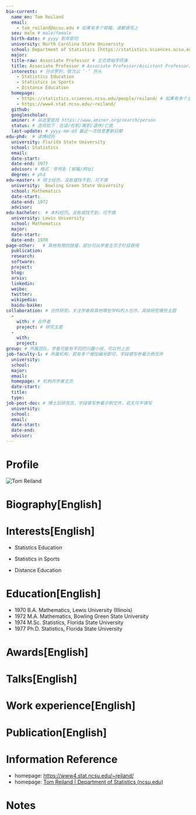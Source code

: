 ```yaml
---
bio-current:
  name_en: Tom Reiland
  email: 
    - tom_reiland@ncsu.edu # 如果有多个邮箱，请都填写上
  sex: male # male/female
  birth-date: # yyyy 到年即可
  university: North Carolina State University 
  school: Department of Statistics [https://statistics.sciences.ncsu.edu/] # 格式：学院名称[学院官网链接]
  major: 
  title-raw: Associate Professor # 主页原始字符串
  title: Associate Professor # Associate Professor/Assistant Professor/Professor
  interests: # 分点罗列，依次以 ‘-’ 开头
    - Statistics Education
    - Statistics in Sports
    - Distance Education
  homepage: 
    - https://statistics.sciences.ncsu.edu/people/reiland/ # 如果有多个主页，请都填写上
    - https://www4.stat.ncsu.edu/~reiland/
  github: 
  googlescholar:  
  aminer: # 从这里查找 https://www.aminer.org/search/person
  status: # 选项如下：在读/在职/离职/退休/亡故
  last-update: # yyyy-mm-dd 最近一次信息更新日期
edu-phd:  # 读博经历
  university: Florida State University
  school: Statistics
  email: 
  date-start: 
  date-end: 1977
  advisor: # 格式：导师名 [邮箱/网址]
  degree: # phd
edu-master: # 硕士经历，没有或找不到，可不填
  university:  Bowling Green State University
  school: Mathematics
  date-start: 
  date-end: 1972 
  advisor:
edu-bachelor:  # 本科经历，没有或找不到，可不填
  university: Lewis University
  school: Mathematics
  major: 
  date-start: 
  date-end: 1970
page-other:   # 其他有用的链接，部分可从学者主页子栏目获得
  publication: 
  research: 
  software: 
  project: 
  blog: 
  arxiv: 
  linkedin: 
  weibo:
  twitter:
  wikipedia:
  baidu-baike:
collaboration: # 合作研究，关注学者和其他哪些学科的人合作，具体研究哪些主题
  - 
    with: # 合作者
    project: # 研究主题
  - 
    with: 
    project: 
group: # 所属团队，学者可能有不同的兴趣小组，可以列上去
job-faculty-1: # 所属机构，若有多个增加编号即可，字段填写参看示例文件
  university: 
  school: 
  major: 
  email: 
  homepage: # 机构内学者主页
  date-start: 
  title: 
  type: 
job-post-doc: # 博士后研究员，字段填写参看示例文件，若无可不填写
  university: 
  school: 
  email: 
  date-start: 
  date-end: 
  advisor: 
---
```


# Profile

![Tom Reiland](https://statistics.sciences.ncsu.edu/wp-content/uploads/sites/21/2019/03/tom_reiland.jpg)

# Biography[English]



# Interests[English]

- Statistics Education

- Statistics in Sports

- Distance Education

# Education[English]

- 1970 B.A. Mathematics, Lewis University (Illinois)
- 1972 M.A. Mathematics, Bowling Green State University
- 1974 M.Sc. Statistics, Florida State University
- 1977 Ph.D. Statistics, Florida State University

# Awards[English]



# Talks[English]



# Work experience[English]



# Publication[English]



# Information Reference

- homepage: https://www4.stat.ncsu.edu/~reiland/
- homepage: [Tom Reiland | Department of Statistics (ncsu.edu)](https://statistics.sciences.ncsu.edu/people/reiland/)

# Notes